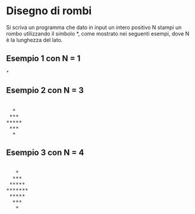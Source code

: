 # Disegno di rombi

Si scriva un programma che dato in input un intero positivo N stampi un rombo utilizzando il simbolo *, come mostrato nei seguenti esempi, dove N è la lunghezza del lato.

## Esempio 1 con N = 1

    *

## Esempio 2 con N = 3
<pre>

  *
 ***
*****
 ***
  *
</pre>

## Esempio 3 con N = 4
<pre>

   *
  ***
 *****
*******
 *****
  ***
   *
</pre>
